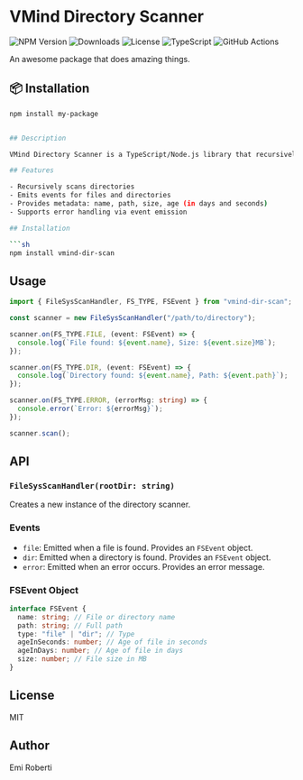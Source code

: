 # VMind Directory Scanner

![NPM Version](https://img.shields.io/npm/v/my-package)
![Downloads](https://img.shields.io/npm/dm/my-package)
![License](https://img.shields.io/npm/l/my-package)
![TypeScript](https://img.shields.io/badge/TypeScript-%233178C6.svg?style=flat&logo=typescript&logoColor=white)
![GitHub Actions](https://github.com/my-user/my-repo/actions/workflows/ci.yml/badge.svg)

An awesome package that does amazing things.

## 📦 Installation

````sh
npm install my-package


## Description

VMind Directory Scanner is a TypeScript/Node.js library that recursively scans a given directory, listing all files and directories while providing metadata such as name, path, size, and age. The library emits events for each file and directory found, allowing real-time processing.

## Features

- Recursively scans directories
- Emits events for files and directories
- Provides metadata: name, path, size, age (in days and seconds)
- Supports error handling via event emission

## Installation

```sh
npm install vmind-dir-scan
````

## Usage

```ts
import { FileSysScanHandler, FS_TYPE, FSEvent } from "vmind-dir-scan";

const scanner = new FileSysScanHandler("/path/to/directory");

scanner.on(FS_TYPE.FILE, (event: FSEvent) => {
  console.log(`File found: ${event.name}, Size: ${event.size}MB`);
});

scanner.on(FS_TYPE.DIR, (event: FSEvent) => {
  console.log(`Directory found: ${event.name}, Path: ${event.path}`);
});

scanner.on(FS_TYPE.ERROR, (errorMsg: string) => {
  console.error(`Error: ${errorMsg}`);
});

scanner.scan();
```

## API

### `FileSysScanHandler(rootDir: string)`

Creates a new instance of the directory scanner.

### Events

- `file`: Emitted when a file is found. Provides an `FSEvent` object.
- `dir`: Emitted when a directory is found. Provides an `FSEvent` object.
- `error`: Emitted when an error occurs. Provides an error message.

### FSEvent Object

```ts
interface FSEvent {
  name: string; // File or directory name
  path: string; // Full path
  type: "file" | "dir"; // Type
  ageInSeconds: number; // Age of file in seconds
  ageInDays: number; // Age of file in days
  size: number; // File size in MB
}
```

## License

MIT

## Author

Emi Roberti

